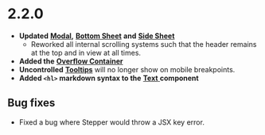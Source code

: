 # 2.2.0

* **Updated** [**Modal**](../valence-core/components/overlays/modal.md)**,** [**Bottom Sheet**](../valence-core/components/overlays/sheets/bottom-sheet.md) **and** [**Side Sheet**](../valence-core/components/overlays/sheets/side-sheet.md)
  * Reworked all internal scrolling systems such that the header remains at the top and in view at all times.
* **Added the** [**Overflow Container**](../valence-core/components/layout/overflow-container.md)
* **Uncontrolled** [**Tooltips**](../valence-core/components/overlays/tooltip.md) will no longer show on mobile breakpoints.
* **Added `<hl>` markdown syntax to the** [**Text** ](../valence-core/components/display/text.md)**component**



## Bug fixes

* Fixed a bug where Stepper would throw a JSX key error.
